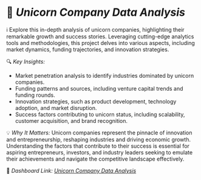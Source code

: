 # 🌟 *Unicorn Company Data Analysis*

ℹ️ Explore this in-depth analysis of unicorn companies, highlighting their remarkable growth and success stories. Leveraging cutting-edge analytics tools and methodologies, this project delves into various aspects, including market dynamics, funding trajectories, and innovation strategies.

🔍 *Key Insights:*
- Market penetration analysis to identify industries dominated by unicorn companies.
- Funding patterns and sources, including venture capital trends and funding rounds.
- Innovation strategies, such as product development, technology adoption, and market disruption.
- Success factors contributing to unicorn status, including scalability, customer acquisition, and brand recognition.

💡 *Why It Matters:*
Unicorn companies represent the pinnacle of innovation and entrepreneurship, reshaping industries and driving economic growth. Understanding the factors that contribute to their success is essential for aspiring entrepreneurs, investors, and industry leaders seeking to emulate their achievements and navigate the competitive landscape effectively.

📂 *Dashboard Link: [Unicorn Company Data Analysis](https://app.powerbi.com/view?r=eyJrIjoiZTllMDA2MmQtNTc2ZC00NTAxLWJiMzctMTE1YjA5ZjUwMjIwIiwidCI6ImRmODY3OWNkLWE4MGUtNDVkOC05OWFjLWM4M2VkN2ZmOTVhMCJ9)*
